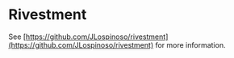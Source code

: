 Rivestment
==

See [https://github.com/JLospinoso/rivestment](https://github.com/JLospinoso/rivestment)
for more information.
